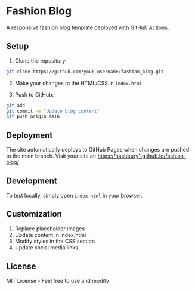# Fashion Blog

A responsive fashion blog template deployed with GitHub Actions.

## Setup

1. Clone the repository:
```bash
git clone https://github.com/your-username/fashion_blog.git
```

2. Make your changes to the HTML/CSS in `index.html`

3. Push to GitHub:
```bash
git add .
git commit -m "Update blog content"
git push origin main
```

## Deployment

The site automatically deploys to GitHub Pages when changes are pushed to the main branch.
Visit your site at: https://hashbury1.github.io/fashion-blog/

## Development

To test locally, simply open `index.html` in your browser.

## Customization

1. Replace placeholder images
2. Update content in index.html
3. Modify styles in the CSS section
4. Update social media links

## License

MIT License - Feel free to use and modify
